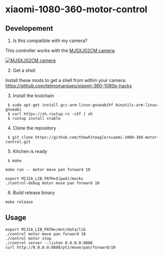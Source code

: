 # xiaomi-1080-360-motor-control

## Developement

1. Is this compatible with my camera?

This controller works with the [MJSXJ02CM camera](https://www.mi.com/global/camera-360):

[![MJSXJ02CM camera](https://i.imgur.com/3fOE6ZR.png)](https://www.mi.com/global/camera-360)

2. Get a shell

Install these mods to get a shell from within your camera:  
https://github.com/telmomarques/xiaomi-360-1080p-hacks

3. Install the toolchain

```shell
 $ sudo apt-get install gcc-arm-linux-gnueabihf binutils-arm-linux-gnueabi
 $ curl https://sh.rustup.rs -sSf | sh
 $ rustup install stable
```

4. Clone the repository
```
 $ git clone https://github.com/thewh1teagle/xiaomi-1080-360-motor-control.git
```

5. Kitchen is ready

```shell
 $ make
```

```shell
make run -- motor move pan forward 10
```

```shell
export MIJIA_LIB_PATH=$(pwd)/mocks
./control-debug motor move pan forward 10
```

6. Build release binary

```shell
make release
```

## Usage

```shell
export MIJIA_LIB_PATH=/mnt/data/lib
./control motor move pan forward 10
./control motor stop
./control server --listen 0.0.0.0:8888
curl http://0.0.0.0:8888/ptz/move/pan/forward/10
```

